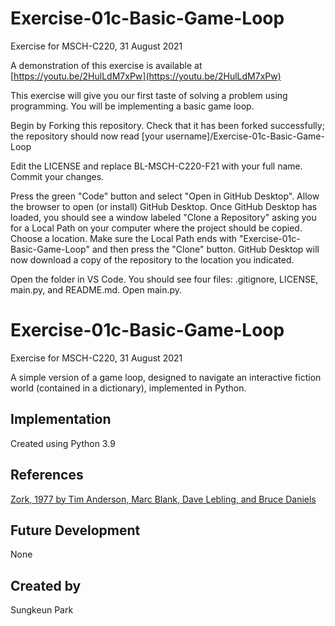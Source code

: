 # Exercise-01c-Basic-Game-Loop
Exercise for MSCH-C220, 31 August 2021

A demonstration of this exercise is available at [https://youtu.be/2HulLdM7xPw](https://youtu.be/2HulLdM7xPw)

This exercise will give you our first taste of solving a problem using programming. You will be implementing a basic game loop.

Begin by Forking this repository. Check that it has been forked successfully; the repository should now read [your username]/Exercise-01c-Basic-Game-Loop

Edit the LICENSE and replace BL-MSCH-C220-F21 with your full name. Commit your changes.

Press the green "Code" button and select "Open in GitHub Desktop". Allow the browser to open (or install) GitHub Desktop. Once GitHub Desktop has loaded, you should see a window labeled "Clone a Repository" asking you for a Local Path on your computer where the project should be copied. Choose a location. Make sure the Local Path ends with "Exercise-01c-Basic-Game-Loop" and then press the "Clone" button. GitHub Desktop will now download a copy of the repository to the location you indicated.

Open the folder in VS Code. You should see four files: .gitignore, LICENSE, main.py, and README.md. Open main.py.
# Exercise-01c-Basic-Game-Loop
Exercise for MSCH-C220, 31 August 2021

A simple version of a game loop, designed to navigate an interactive fiction world (contained in a dictionary), implemented in Python.

## Implementation
Created using Python 3.9

## References
[Zork, 1977 by Tim Anderson, Marc Blank, Dave Lebling, and Bruce Daniels](https://en.wikipedia.org/wiki/Zork)

## Future Development
None

## Created by
Sungkeun Park
